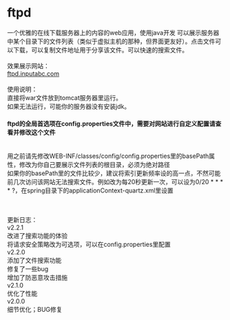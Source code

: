 # ftpd
一个优雅的在线下载服务器上的内容的web应用，使用java开发
可以展示服务器中某个目录下的文件列表（类似于虚拟主机的那种，但界面更友好）。点击文件可以下载，可以复制文件地址用于分享该文件。可以快速的搜索文件。
<br><br>
效果展示网站：<br>
<a href='http://ftpd.inputabc.com'>ftpd.inputabc.com</a>
<br><br>
使用说明：<br>
直接将war文件放到tomcat服务器里运行。<br>
如果无法运行，可能你的服务器没有安装jdk。<br>
#### ftpd的全局首选项在config.properties文件中，需要对网站进行自定义配置请查看并修改这个文件
<br>
用之前请先修改WEB-INF/classes/config/config.properties里的basePath属性，修改为你自己要展示文件列表的根目录，必须为绝对路径<br>
如果你的basePath里的文件比较少，建议将索引更新频率设的高一点，不然可能前几次访问该网站无法搜索文件。例如改为每20秒更新一次，可以设为0/20 * * * * ?，在spring目录下的applicationContext-quartz.xml里设置<br>

<br><br>
更新日志：<br>
v2.2.1<br>
改进了搜索功能的体验<br>
将请求安全策略改为可选项，可以在config.properties里配置
<br>
v2.2.0<br>
添加了文件搜索功能<br>
修复了一些bug<br>
增加了防恶意攻击措施<br>
v2.1.0<br>
优化了性能<br>
v2.0.0<br>
细节优化；BUG修复
